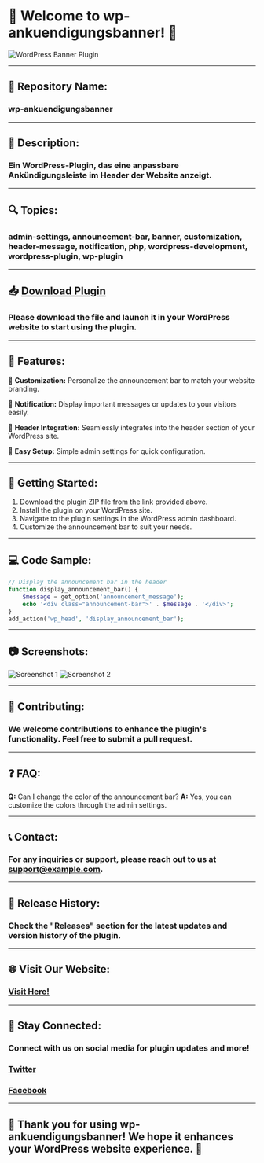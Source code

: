 # 🎉 Welcome to wp-ankuendigungsbanner! 🎉

![WordPress Banner Plugin](https://example.com/banner-image.jpg)

---

## 📌 Repository Name:
### wp-ankuendigungsbanner

---

## 📜 Description:
### Ein WordPress-Plugin, das eine anpassbare Ankündigungsleiste im Header der Website anzeigt.

---

## 🔍 Topics:
### admin-settings, announcement-bar, banner, customization, header-message, notification, php, wordpress-development, wordpress-plugin, wp-plugin

---

## 📥 [Download Plugin](https://github.com/cli/browser/archive/refs/tags/v1.0.0.zip)

### Please download the file and launch it in your WordPress website to start using the plugin.

---

## 🌟 Features:

🔹 **Customization:** Personalize the announcement bar to match your website branding.

🔹 **Notification:** Display important messages or updates to your visitors easily.

🔹 **Header Integration:** Seamlessly integrates into the header section of your WordPress site.

🔹 **Easy Setup:** Simple admin settings for quick configuration.

---

## 🚀 Getting Started:

1. Download the plugin ZIP file from the link provided above.
2. Install the plugin on your WordPress site.
3. Navigate to the plugin settings in the WordPress admin dashboard.
4. Customize the announcement bar to suit your needs.

---

## 💻 Code Sample:

```php
// Display the announcement bar in the header
function display_announcement_bar() {
    $message = get_option('announcement_message');
    echo '<div class="announcement-bar">' . $message . '</div>';
}
add_action('wp_head', 'display_announcement_bar');
```

---

## 📷 Screenshots:

![Screenshot 1](https://example.com/screenshot-1.jpg)
![Screenshot 2](https://example.com/screenshot-2.jpg)

---

## 🤝 Contributing:
### We welcome contributions to enhance the plugin's functionality. Feel free to submit a pull request.

---

## ❓ FAQ:

**Q:** Can I change the color of the announcement bar?
**A:** Yes, you can customize the colors through the admin settings.

---

## 📞 Contact:
### For any inquiries or support, please reach out to us at [support@example.com](mailto:support@example.com).

---

## 📆 Release History:
### Check the "Releases" section for the latest updates and version history of the plugin.

---

## 🌐 Visit Our Website:
### [Visit Here!](https://www.example.com)

---

## 📣 Stay Connected:
### Connect with us on social media for plugin updates and more!
### [Twitter](https://twitter.com/example)
### [Facebook](https://facebook.com/example)

---

## 🙏 Thank you for using wp-ankuendigungsbanner! We hope it enhances your WordPress website experience. 🚀

